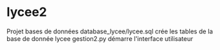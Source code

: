 # lycee2
Projet bases de données
database_lycee/lycee.sql crée les tables de la base de donnée lycee
gestion2.py démarre l'interface utilisateur
